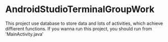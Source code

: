 # AndroidStudioTerminalGroupWork
This project use database to store data and lots of activities, which achieve diffierent functions.
If you wanna run this project, you should run from 'MainActivity.java'
